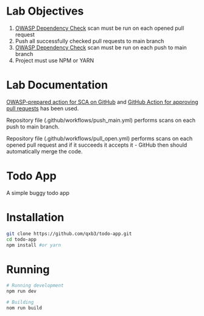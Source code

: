 # Lab Objectives

1. [OWASP Dependency Check](https://github.com/jeremylong/DependencyCheck) scan must be run on each opened pull request
2. Push all successfully checked pull requests to main branch
3. [OWASP Dependency Check](https://github.com/jeremylong/DependencyCheck) scan must be run on each push to main branch
4. Project must use NPM or YARN

# Lab Documentation

[OWASP-prepared action for SCA on GitHub](https://github.com/dependency-check/Dependency-Check_Action) and [GitHub Action for approving pull requests](https://github.com/juliangruber/approve-pull-request-action) has been used.

Repository file (.github/workflows/push_main.yml) performs scans on each push to main branch.

Repository file (.github/workflows/pull_open.yml) performs scans on each opened pull request and if it succeeds it accepts it - GitHub then should automatically merge the code.

# Todo App

A simple buggy todo app

# Installation
```bash
git clone https://github.com/qxb3/todo-app.git
cd todo-app
npm install #or yarn
```

# Running
```bash
# Running development
npm run dev

# Building
nom run build
```
